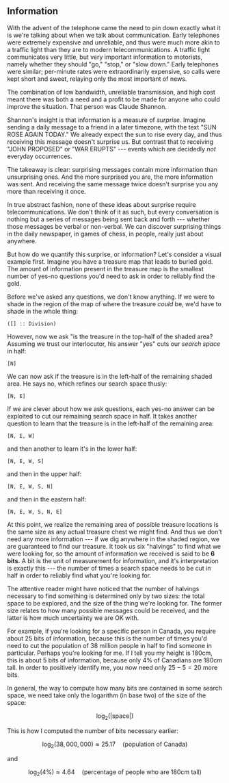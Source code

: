 ## Information

With the advent of the telephone came the need to pin down exactly what it is
we're talking about when we talk about communication. Early telephones were
extremely expensive and unreliable, and thus were much more akin to a traffic
light than they are to modern telecommunications. A traffic light communicates
very little, but very important information to motorists, namely whether they
should "go," "stop," or "slow down." Early telephones were similar; per-minute
rates were extraordinarily expensive, so calls were kept short and sweet,
relaying only the most important of news.

The combination of low bandwidth, unreliable transmission, and high cost meant
there was both a need and a profit to be made for anyone who could improve the
situation. That person was Claude Shannon.

Shannon's insight is that information is a measure of *surprise.* Imagine
sending a daily message to a friend in a later timezone, with the text "SUN ROSE
AGAIN TODAY." We already expect the sun to rise every day, and thus receiving
this message doesn't surprise us. But contrast that to receiving "JOHN
PROPOSED" or "WAR ERUPTS" --- events which are decidedly *not* everyday
occurrences.

The takeaway is clear: surprising messages contain more information than
unsurprising ones. And the more surprised you are, the more information was
sent. And receiving the same message twice doesn't surprise you any more than
receiving it once.

In true abstract fashion, none of these ideas about surprise require
telecommunications. We don't think of it as such, but every conversation is
nothing but a series of messages being sent back and forth --- whether those
messages be verbal or non-verbal. We can discover surprising things in the daily
newspaper, in games of chess, in people, really just about anywhere.

But how do we quantify this surprise, or information? Let's consider a visual
example first. Imagine you have a treasure map that leads to buried gold. The
amount of information present in the treasure map is the smallest number of
yes-no questions you'd need to ask in order to reliably find the gold.

Before we've asked any questions, we don't know anything. If we were to shade in
the region of the map of where the treasure *could* be, we'd have to shade in
the whole thing:

```{design=code/Languages/Information.hs}
([] :: Division)
```

However, now we ask "is the treasure in the top-half of the shaded area?
Assuming we trust our interlocutor, his answer "yes" cuts our *search space* in
half:

```{design=code/Languages/Information.hs}
[N]
```

We can now ask if the treasure is in the left-half of the remaining shaded area.
He says no, which refines our search space thusly:

```{design=code/Languages/Information.hs}
[N, E]
```

If we are clever about how we ask questions, each yes-no answer can be exploited
to cut our remaining search space in half. It takes another question to learn
that the treasure is in the left-half of the remaining area:

```{design=code/Languages/Information.hs}
[N, E, W]
```

and then another to learn it's in the lower half:

```{design=code/Languages/Information.hs}
[N, E, W, S]
```

and then in the upper half:

```{design=code/Languages/Information.hs}
[N, E, W, S, N]
```

and then in the eastern half:

```{design=code/Languages/Information.hs}
[N, E, W, S, N, E]
```

At this point, we realize the remaining area of possible treasure locations is
the same size as any actual treasure chest we might find. And thus we don't need
any more information --- if we dig anywhere in the shaded region, we are
guaranteed to find our treasure. It took us six "halvings" to find what we were
looking for, so the amount of information we received is said to be **6 bits.**
A bit is the unit of measurement for information, and it's interpretation is
exactly this --- the number of times a search space needs to be cut in half in
order to reliably find what you're looking for.

The attentive reader might have noticed that the number of halvings necessary to
find something is determined only by two sizes: the total space to be explored,
and the size of the thing we're looking for. The former size relates to how many
possible messages could be received, and the latter is how much uncertainty we
are OK with.

For example, if you're looking for a specific person in Canada, you require
about 25 bits of information, because this is the number of times you'd need to
cut the population of 38 million people in half to find someone in particular.
Perhaps you're looking for me. If I tell you my height is 180cm, this is about
5 bits of information, because only 4% of Canadians are 180cm tall. In order to
positively identify me, you now need only $25 - 5 = 20$ more bits.

In general, the way to compute how many bits are contained in some search space,
we need take only the logarithm (in base two) of the size of the space:

$$
\log_2(|\text{space}|)
$$

This is how I computed the number of bits necessary earlier:

$$
\log_2(38,000,000) \approx 25.17 \quad \text{(population of Canada)}
$$

and

$$
\log_2(4\%) \approx 4.64 \quad \text{(percentage of people who are 180cm tall)}
$$



